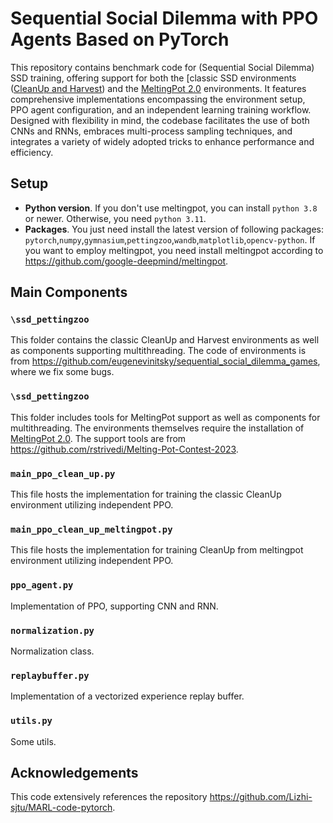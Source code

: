 # Sequential Social Dilemma with PPO Agents Based on PyTorch

This repository contains benchmark code for (Sequential Social Dilemma) SSD training, offering support for both the [classic SSD environments ([CleanUp and Harvest](https://github.com/eugenevinitsky/sequential_social_dilemma_games)) and the [MeltingPot 2.0](https://github.com/google-deepmind/meltingpot) environments. 
It features comprehensive implementations encompassing the environment setup, PPO agent configuration, and an independent learning training workflow. 
Designed with flexibility in mind, the codebase facilitates the use of both CNNs and RNNs, embraces multi-process sampling techniques, and integrates a variety of widely adopted tricks to enhance performance and efficiency.

## Setup
* **Python version**. If you don't use meltingpot, you can install `python 3.8` or newer.
Otherwise, you need `python 3.11`.
* **Packages**. You just need install the latest version of following packages: `pytorch`,`numpy`,`gymnasium`,`pettingzoo`,`wandb`,`matplotlib`,`opencv-python`.
If you want to employ meltingpot, you need install meltingpot according to <https://github.com/google-deepmind/meltingpot>.
## Main Components
### `\ssd_pettingzoo`
This folder contains the classic CleanUp and Harvest environments as well as components supporting multithreading.
The code of environments is from <https://github.com/eugenevinitsky/sequential_social_dilemma_games>, where we fix some bugs.

### `\ssd_pettingzoo`
This folder includes tools for MeltingPot support as well as components for multithreading. 
The environments themselves require the installation of [MeltingPot 2.0](https://github.com/google-deepmind/meltingpot). 
The support tools are from https://github.com/rstrivedi/Melting-Pot-Contest-2023.

### `main_ppo_clean_up.py`
This file hosts the implementation for training the classic CleanUp environment utilizing independent PPO.

### `main_ppo_clean_up_meltingpot.py`
This file hosts the implementation for training CleanUp from meltingpot environment utilizing independent PPO.

### `ppo_agent.py`
Implementation of PPO, supporting CNN and RNN.

### `normalization.py`
Normalization class.

### `replaybuffer.py`
Implementation of a vectorized experience replay buffer.

### `utils.py`
Some utils.

## Acknowledgements
This code extensively references the repository https://github.com/Lizhi-sjtu/MARL-code-pytorch.